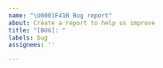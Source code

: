 ```yaml
---
name: "\U0001F41B Bug report"
about: Create a report to help us improve
title: "[BUG]: "
labels: bug
assignees: ''

---
```



